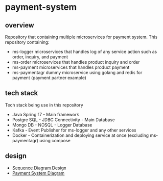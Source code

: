 # payment-system

## overview
Repository that containing multiple microservices for payment system. This repository containing:
* ms-logger microservices that handles log of any service action such as order, inquiry, and payment
* ms-order microservices that handles product inquiry and order
* ms-payment microservices that handles product payment
* ms-paymentagr dummy microservice using golang and redis for payment (payment partner example)

## tech stack
Tech stack being use in this repository
* Java Spring 17 - Main framework
* Postgre SQL - JDBC Connectivity - Main Database
* Mongo DB - NOSQL - Logger Database
* Kafka - Event Publisher for ms-logger and any other services
* Docker - Containerization and deploying service at once (excluding ms-paymentagr) using compose

## design
* [Sequence Diagram Design](https://github.com/mariobgsp/ms-java/blob/master/payment-system-sequence-diagram.png "Sequence Diagram Design")
* [Payment System Diagram](payment-system-sequence-diagram "Payment System Diagram")